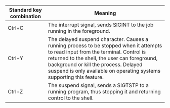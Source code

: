
|Standard key combination| Meaning|
|------------------------|---------|
|Ctrl+C| The interrupt signal, sends SIGINT to the job running in the foreground.
|Ctrl+Y| The delayed suspend character. Causes a running process to be stopped when it attempts to read input from the terminal. Control is returned to the shell, the user can foreground, background or kill the process. Delayed suspend is only available on operating systems supporting this feature.
|Ctrl+Z| The suspend signal, sends a SIGTSTP to a running program, thus stopping it and returning control to the shell.
